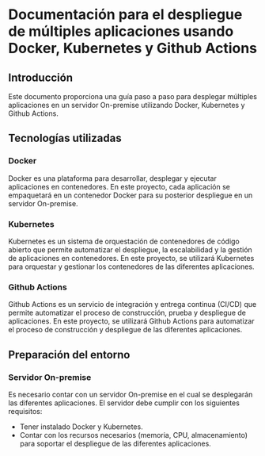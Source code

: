 # Documentación para el despliegue de múltiples aplicaciones usando Docker, Kubernetes y Github Actions

## Introducción

Este documento proporciona una guía paso a paso para desplegar múltiples aplicaciones en un servidor On-premise utilizando Docker, Kubernetes y Github Actions.

## Tecnologías utilizadas

### Docker

Docker es una plataforma para desarrollar, desplegar y ejecutar aplicaciones en contenedores. En este proyecto, cada aplicación se empaquetará en un contenedor Docker para su posterior despliegue en un servidor On-premise.

### Kubernetes

Kubernetes es un sistema de orquestación de contenedores de código abierto que permite automatizar el despliegue, la escalabilidad y la gestión de aplicaciones en contenedores. En este proyecto, se utilizará Kubernetes para orquestar y gestionar los contenedores de las diferentes aplicaciones.

### Github Actions

Github Actions es un servicio de integración y entrega continua (CI/CD) que permite automatizar el proceso de construcción, prueba y despliegue de aplicaciones. En este proyecto, se utilizará Github Actions para automatizar el proceso de construcción y despliegue de las diferentes aplicaciones.

## Preparación del entorno

### Servidor On-premise

Es necesario contar con un servidor On-premise en el cual se desplegarán las diferentes aplicaciones. El servidor debe cumplir con los siguientes requisitos:

- Tener instalado Docker y Kubernetes.
- Contar con los recursos necesarios (memoria, CPU, almacenamiento) para soportar el despliegue de las diferentes aplicaciones.
